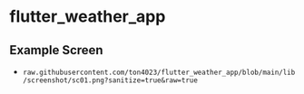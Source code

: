 # flutter_weather_app

## Example Screen

- `raw.githubusercontent.com/ton4023/flutter_weather_app/blob/main/lib/screenshot/sc01.png?sanitize=true&raw=true`


